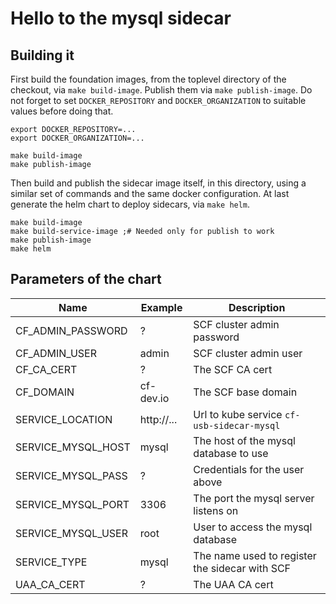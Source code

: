 # Hello to the mysql sidecar

## Building it

First build the foundation images, from the toplevel directory of the
checkout, via `make build-image`.  Publish them via `make
publish-image`. Do not forget to set `DOCKER_REPOSITORY` and
`DOCKER_ORGANIZATION` to suitable values before doing that.

```
export DOCKER_REPOSITORY=...
export DOCKER_ORGANIZATION=...

make build-image
make publish-image
```

Then build and publish the sidecar image itself, in this directory,
using a similar set of commands and the same docker configuration. At last
generate the helm chart to deploy sidecars, via `make helm`.

```
make build-image
make build-service-image ;# Needed only for publish to work
make publish-image
make helm
```

## Parameters of the chart

|Name			|Example	|Description					|
|---			|---		|---						|
|CF_ADMIN_PASSWORD	|?		|SCF cluster admin password			|
|CF_ADMIN_USER		|admin		|SCF cluster admin user				|
|CF_CA_CERT		|?		|The SCF CA cert				|
|CF_DOMAIN		|cf-dev.io	|The SCF base domain				|
|SERVICE_LOCATION	|http://...	|Url to kube service `cf-usb-sidecar-mysql`	|
|SERVICE_MYSQL_HOST	|mysql		|The host of the mysql database to use		|
|SERVICE_MYSQL_PASS	|?		|Credentials for the user above			|
|SERVICE_MYSQL_PORT	|3306		|The port the mysql server listens on		|
|SERVICE_MYSQL_USER	|root		|User to access the mysql database		|
|SERVICE_TYPE		|mysql		|The name used to register the sidecar with SCF	|
|UAA_CA_CERT		|?		|The UAA CA cert   				|
